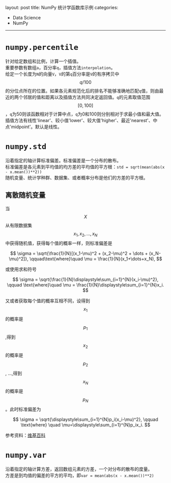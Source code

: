 layout: post
title: NumPy 统计学函数库示例
categories:
- Data Science
- NumPy
---

# `numpy.percentile`

针对给定数组和比例，计算一个插值。   
重要参数有数组`a`，百分率`q`，插值方法`interpolation`。   
给定一个长度为`N`的向量`V`，`V`的第`q`百分率是`V`的有序拷贝中$$ q/100 $$的分位点所在的位置。如果各元素规范化后的排名不能够准确地匹配`q`值，则由最近的两个邻居的值和距离以及插值方法共同决定返回值。`q`的元素取值范围$$ [0,100] $$，`q`为50则该函数相对于计算中点，`q`为0和100则分别相对于求最小值和最大值。   
插值方法有线性'linear'、较小值'lower'、较大值'higher'、最近'nearest'、中点'midpoint'。默认是线性。

# `numpy.std`

沿着指定的轴计算标准偏差。标准偏差是一个分布的散布。   
标准偏差是各元素到平均值的均方差的平均值的平方根：`std = sqrt(mean(abs(x - x.mean())**2))`   
随机变量、统计学种群、数据集、或者概率分布是他们的方差的平方根。

## 离散随机变量

当$$ X $$从有限数据集$$ x_1, x_2, ..., x_N $$中获得随机值，获得每个值的概率一样，则标准偏差是

$$
\sigma = \sqrt{\frac{1}{N}[(x_1-\mu)^2 + (x_2-\mu)^2 + \dots + (x_N-\mu)^2]}, \qquad\text{where}\quad \mu = \frac{1}{N}(x_1+\dots+x_N),
$$

或使用求和符号

$$
\sigma = \sqrt{\frac{1}{N}\displaystyle\sum_{i=1}^{N}(x_i-\mu)^2}, \qquad \text{where}\quad \mu = \frac{1}{N}\displaystyle\sum_{i=1}^{N}x_i.
$$

又或者获取每个值的概率互相不同，设得到$$ x_1 $$的概率是$$ p_1 $$,得到$$ x_2 $$的概率是$$ p_2 $$, ...,得到$$ x_N $$的概率是$$ p_N $$。此时标准偏差为

$$
\sigma = \sqrt{\displaystyle\sum_{i=1}^{N}p_i(x_i-\mu)^2}, \qquad \text{where} \quad \mu=\displaystyle\sum_{i=1}^{N}p_ix_i.
$$

参考资料：[维基百科](https://en.wikipedia.org/wiki/Standard_deviation)

# `numpy.var`

沿着指定的轴计算方差，返回数组元素的方差，一个对分布的散布的度量。   
方差是到均值的偏差的平方的平均，即`var = mean(abs(x - x.mean())**2)`
